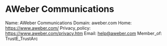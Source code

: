 
# AWeber Communications

Name: AWeber Communications
Domain: aweber.com
Home: https://www.aweber.com/
Privacy_policy: https://www.aweber.com/privacy.htm
Email: help@aweber.com
Member_of: TrustE_TrustArc
